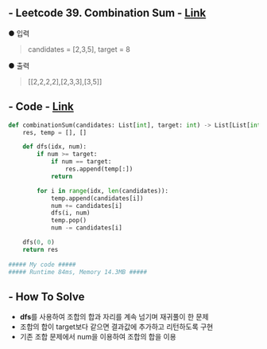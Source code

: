 ## - Leetcode 39. Combination Sum - [Link](https://leetcode.com/problems/combination-sum/)
● 입력  
> candidates = [2,3,5], target = 8

● 출력
> [[2,2,2,2],[2,3,3],[3,5]]

## - Code - [Link](https://github.com/imtaesuu/AlgorithmPractice_with_Python/blob/main/Graph_Traversal/Leetcode_Combination_Sum/Leetcode_Combination_Sum.py)

```python
def combinationSum(candidates: List[int], target: int) -> List[List[int]]:
    res, temp = [], []

    def dfs(idx, num):
        if num >= target:
            if num == target:
                res.append(temp[:])
            return

        for i in range(idx, len(candidates)):
            temp.append(candidates[i])
            num += candidates[i]
            dfs(i, num)
            temp.pop()
            num -= candidates[i]

    dfs(0, 0)
    return res
	
##### My code #####
##### Runtime 84ms, Memory 14.3MB #####
```

## - **How To Solve**
- **dfs**를 사용하여 조합의 합과 자리를 계속 넘기며 재귀풀이 한 문제
- 조합의 합이 target보다 같으면 결과값에 추가하고 리턴하도록 구현
- 기존 조합 문제에서 num을 이용하여 조합의 합을 이용